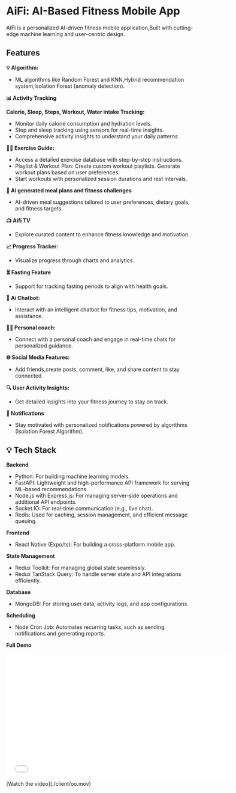 # AiFi: AI-Based Fitness Mobile App

AiFi is a personalized AI-driven fitness mobile application,Built with cutting-edge machine learning and user-centric design.

## Features

**💡 Algorithm:**

- ML algorithms like Random Forest and KNN,Hybrid recommendation system,Isolation Forest (anomaly detection).

**📊 Activity Tracking**

**Calorie, Sleep, Steps, Workout, Water intake Tracking:**

- Monitor daily calorie consumption and hydration levels.
- Step and sleep tracking using sensors for real-time insights.
- Comprehensive activity insights to understand your daily patterns.

**🏋️‍♂️ Exercise Guide:**

- Access a detailed exercise database with step-by-step instructions.
- Playlist & Workout Plan:
  Create custom workout playlists.
  Generate workout plans based on user preferences.
- Start workouts with personalized session durations and rest intervals.

**🍴 Ai generated meal plans and fitness challenges**

- AI-driven meal suggestions tailored to user preferences, dietary goals, and fitness targets.

**📺 Aifi TV**

- Explore curated content to enhance fitness knowledge and motivation.

**📈 Progress Tracker:**

- Visualize progress through charts and analytics.

**⏳ Fasting Feature**

- Support for tracking fasting periods to align with health goals.

**🤖 Ai Chatbot:**

- Interact with an intelligent chatbot for fitness tips, motivation, and assistance.

**🧑‍💼 Personal coach:**

- Connect with a personal coach and engage in real-time chats for personalized guidance.

**🌐 Social Media Features:**

- Add friends,create posts, comment, like, and share content to stay connected.

**🔍 User Activity Insights:**

- Get detailed insights into your fitness journey to stay on track.

**🔔 Notifications**

- Stay motivated with personalized notifications powered by algorithms (Isolation Forest Algorithm).

## 💡 Tech Stack

**Backend**

- Python: For building machine learning models.
- FastAPI: Lightweight and high-performance API framework for serving ML-based recommendations.
- Node.js with Express.js: For managing server-side operations and additional API endpoints.
- Socket.IO: For real-time communication (e.g., live chat).
- Redis: Used for caching, session management, and efficient message queuing.

**Frontend**

- React Native (Expo/ts): For building a cross-platform mobile app.

**State Management**

- Redux Toolkit: For managing global state seamlessly.
- Redux TanStack Query: To handle server state and API integrations efficiently.

**Database**

- MongoDB: For storing user data, activity logs, and app configurations.

**Scheduling**

- Node Cron Job: Automates recurring tasks, such as sending notifications and generating reports.

**Full Demo**

<iframe width="600" height="338" src="./client/oo.mov" frameborder="0" allowfullscreen></iframe>
[Watch the video](./client/oo.mov)
